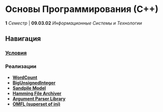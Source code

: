 # Основы Программирования (С++)

**1** _Семестр_ | **09.03.02** _Информационные Системы и Технологии_

## Навигация

### **[Условия](./Public/)**

### Реализации

- **[WordCount](./Lab-1/)**
- **[BigUnsignedInteger](./Lab-2/)**
- **[Sandpile Model](./Lab-3/)**
- **[Hamming File Archiver](./Lab-4/)**
- **[Argument Parser Library](./Lab-5/)**
- **[OMFL (superset of ini)](./Lab-6/)**
